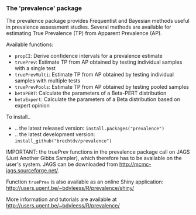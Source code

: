 ### The 'prevalence' package

The prevalence package provides Frequentist and Bayesian methods useful in prevalence assessment studies. Several methods are available for estimating True Prevalence (TP) from Apparent Prevalence (AP).

Available functions:

* `propCI`: Derive confidence intervals for a prevalence estimate
* `truePrev`: Estimate TP from AP obtained by testing individual samples with a single test
* `truePrevMulti`: Estimate TP from AP obtained by testing individual samples with multiple tests
* `truePrevPools`: Estimate TP from AP obtained by testing pooled samples
* `betaPERT`: Calculate the parameters of a Beta-PERT distribution
* `betaExpert`: Calculate the parameters of a Beta distribution based on expert opinion 

To install..

* .. the latest released version: `install.packages("prevalence")`
* .. the latest development version: `install_github("brechtdv/prevalence")`

IMPORTANT: the truePrev functions in the prevalence package call on JAGS (Just Another Gibbs Sampler), which therefore has to be available on the user's system. JAGS can be downloaded from http://mcmc-jags.sourceforge.net/.

Function `truePrev` is also available as an online Shiny application: http://users.ugent.be/~bdvleess/R/prevalence/shiny/

More information and tutorials are available at http://users.ugent.be/~bdvleess/R/prevalence/